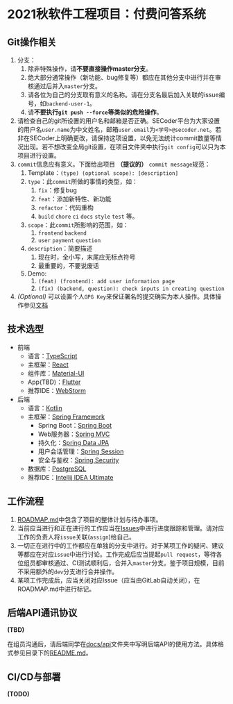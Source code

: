 # 2021秋软件工程项目：付费问答系统

## Git操作相关

1. 分支：
   1. 除非特殊操作，请**不要直接操作master分支**。
   2. 绝大部分通常操作（新功能、bug修复等）都应在其他分支中进行并在审核通过后并入`master`分支。
   3. 请各位为自己的分支取有意义的名称。请在分支名最后加入关联的issue编号，如`backend-user-1`。
   4. 请**不要执行`git push --force`等类似的危险操作**。
2. 请检查自己的git所设置的用户名和邮箱是否正确。SECoder平台为大家设置的用户名`user.name`为中文姓名，邮箱`user.email`为`<学号>@secoder.net`。若非在SECoder上明确更改，请保持这项设置，以免无法统计commit数量等情况出现。若不想改变全局git设置，在项目文件夹中执行`git config`可以只为本项目进行设置。
3. `commit`信息应有意义。下面给出项目 **（提议的）** `commit message`规范：
   1. Template：`(type) (optional scope): [description]`
   2. `type`：此`commit`所做的事情的类型，如：
      1. `fix`：修复bug
      2. `feat`：添加新特性、新功能
      3. `refactor`：代码重构
      4. `build` `chore` `ci` `docs` `style` `test` 等。
   3. `scope`：此`commit`所影响的范围，如：
      1. `frontend` `backend`
      2. `user` `payment` `question`
   4. `description`：简要描述
      1. 现在时，全小写，末尾应无标点符号
      2. 最重要的，不要说废话
   5. Demo:
      1. `(feat) (frontend): add user information page`
      2. `(fix) (backend, question): check inputs in creating question`
4. *(Optional)* 可以设置个人`GPG Key`来保证署名的提交确实为本人操作。具体操作参见[文档](https://gitlab.secoder.net/help/user/project/repository/gpg_signed_commits/index.md)

## 技术选型

- 前端
  - 语言：[TypeScript](https://www.typescriptlang.org/)
  - 主框架：[React](https://reactjs.org/)
  - 组件库：[Material-UI](https://next.material-ui.com/)
  - App(TBD)：[Flutter](https://flutter.dev/)
  - 推荐IDE：[WebStorm](https://www.jetbrains.com/webstorm/)
- 后端
  - 语言：[Kotlin](https://kotlinlang.org/)
  - 主框架：[Spring Framework](https://spring.io/projects/spring-framework)
    - Spring Boot：[Spring Boot](https://spring.io/projects/spring-boot)
    - Web服务器：[Spring MVC](https://docs.spring.io/spring/docs/current/spring-framework-reference/web.html)
    - 持久化：[Spring Data JPA](https://spring.io/projects/spring-data-jpa)
    - 用户会话管理：[Spring Session](https://spring.io/projects/spring-session)
    - 安全与鉴权：[Spring Security](https://spring.io/projects/spring-security)
  - 数据库：[PostgreSQL](https://www.postgresql.org/)
  - 推荐IDE：[Intellij IDEA Ultimate](https://www.jetbrains.com/idea/)

## 工作流程

1. [ROADMAP.md](https://gitlab.secoder.net/HardEng/prj2a-repo/-/tree/master/ROADMAP.md)中包含了项目的整体计划与待办事项。
2. 当前应当进行和正在进行的工作应当在[Issues](https://gitlab.secoder.net/HardEng/prj2a-repo/-/issues)中进行进度跟踪和管理。请对应工作的负责人将`issue`关联(`assign`)给自己。
3. 一切正在进行中的工作都应在单独的分支中进行。对于某项工作的疑问、建议等都应在对应`issue`中进行讨论。工作完成后应当提起`pull request`，等待各位组员都审核通过、CI测试顺利后，合并入`master`分支。鉴于项目规模，目前不采用额外的`dev`分支进行合并操作。
4. 某项工作完成后，应当关闭对应Issue（应当由GitLab自动关闭），在ROADMAP.md中进行标记。

## 后端API通讯协议

**(TBD)**

在组员沟通后，请后端同学在[docs/api](docs/api/)文件夹中写明后端API的使用方法。具体格式参见目录下的[README.md](docs/api/README.md)。

## CI/CD与部署

**(TODO)**